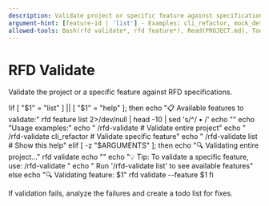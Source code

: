 ```yaml
---
description: Validate project or specific feature against specifications
argument-hint: [feature-id | 'list'] - Examples: cli_refactor, mock_detection, or 'list' to see all
allowed-tools: Bash(rfd validate*, rfd feature*), Read(PROJECT.md), TodoWrite
---
```


# RFD Validate

Validate the project or a specific feature against RFD specifications.

!if [ "$1" = "list" ] || [ "$1" = "help" ]; then
  echo "📋 Available features to validate:"
  rfd feature list 2>/dev/null | head -10 | sed 's/^/  • /'
  echo ""
  echo "Usage examples:"
  echo "  /rfd-validate              # Validate entire project"
  echo "  /rfd-validate cli_refactor # Validate specific feature"
  echo "  /rfd-validate list         # Show this help"
elif [ -z "$ARGUMENTS" ]; then
  echo "🔍 Validating entire project..."
  rfd validate
  echo ""
  echo "💡 Tip: To validate a specific feature, use: /rfd-validate <feature-id>"
  echo "   Run '/rfd-validate list' to see available features"
else
  echo "🔍 Validating feature: $1"
  rfd validate --feature $1
fi

If validation fails, analyze the failures and create a todo list for fixes.